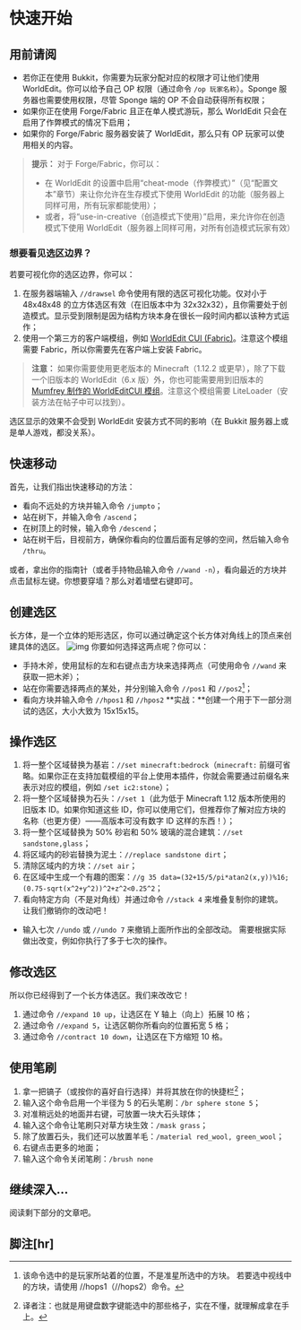 # 快速开始

## 用前请阅

* 若你正在使用 Bukkit，你需要为玩家分配对应的权限才可让他们使用 WorldEdit。你可以给予自己 OP 权限（通过命令 `/op 玩家名称`）。Sponge 服务器也需要使用权限，尽管 Sponge 端的 OP 不会自动获得所有权限；
* 如果你正在使用 Forge/Fabric 且正在单人模式游玩，那么 WorldEdit 只会在启用了作弊模式的情况下启用；
* 如果你的 Forge/Fabric 服务器安装了 WorldEdit，那么只有 OP 玩家可以使用相关的内容。

> **提示：**
> 对于 Forge/Fabric，你可以：
>
> * 在 WorldEdit 的设置中启用“cheat-mode（作弊模式）”（见“配置文本”章节）来让你允许在生存模式下使用 WorldEdit 的功能（服务器上同样可用，所有玩家都能使用）；
> * 或者，将“use-in-creative（创造模式下使用）”启用，来允许你在创造模式下使用 WorldEdit（服务器上同样可用，对所有创造模式玩家有效）

### 想要看见选区边界？

若要可视化你的选区边界，你可以：

1. 在服务器端输入 `//drawsel` 命令使用有限的选区可视化功能。仅对小于 48x48x48 的立方体选区有效（在旧版本中为 32x32x32），且你需要处于创造模式。显示受到限制是因为结构方块本身在很长一段时间内都以该种方式运作；
2. 使用一个第三方的客户端模组，例如 [WorldEdit CUI (Fabric)](https://www.curseforge.com/minecraft/mc-mods/worldeditcui-fabric)。注意这个模组需要 Fabric，所以你需要先在客户端上安装 Fabric。

> **注意：**
> 如果你需要使用更老版本的 Minecraft（1.12.2 或更早），除了下载一个旧版本的 WorldEdit（6.x 版）外，你也可能需要用到旧版本的 [Mumfrey 制作的 WorldEditCUI 模组](https://www.minecraftforum.net/forums/mapping-and-modding-java-edition/minecraft-mods/1292886-worldeditcui)。注意这个模组需要 LiteLoader（安装方法在帖子中可以找到）。

选区显示的效果不会受到 WorldEdit 安装方式不同的影响（在 Bukkit 服务器上或是单人游戏，都没关系）。

## 快速移动

首先，让我们指出快速移动的方法：

* 看向不远处的方块并输入命令 `/jumpto`；
* 站在树下，并输入命令 `/ascend`；
* 在树顶上的时候，输入命令 `/descend`；
* 站在树干后，目视前方，确保你看向的位置后面有足够的空间，然后输入命令 `/thru`。

或者，拿出你的指南针（或者手持物品输入命令 `//wand -n`），看向最近的方块并点击鼠标左键。你想要穿墙？那么对着墙壁右键即可。

## 创建选区

长方体，是一个立体的矩形选区，你可以通过确定这个长方体对角线上的顶点来创建具体的选区。
![img](https://worldedit.enginehub.org/en/latest/_images/cuboid.png)
你要如何选择这两点呢？你可以：

* 手持木斧，使用鼠标的左和右键点击方块来选择两点（可使用命令 `//wand` 来获取一把木斧）；
* 站在你需要选择两点的某处，并分别输入命令 `//pos1` 和 `//pos2`[^1]；
* 看向方块并输入命令 `//hpos1` 和 `//hpos2`
**实战：**创建一个用于下一部分测试的选区，大小大致为 15x15x15。

## 操作选区

1. 将一整个区域替换为基岩：`//set minecraft:bedrock`（`minecraft:` 前缀可省略。如果你正在支持加载模组的平台上使用本插件，你就会需要通过前缀名来表示对应的模组，例如 `/set ic2:stone`）；
2. 将一整个区域替换为石头：`//set 1`（此为低于 Minecraft 1.12 版本所使用的旧版本 ID。如果你知道这些 ID，你可以使用它们，但推荐你了解对应方块的名称（也更方便）——高版本可没有数字 ID 这样的东西！）；
3. 将一整个区域替换为 50% 砂岩和 50% 玻璃的混合建筑：`//set sandstone,glass`；
4. 将区域内的砂岩替换为泥土：`//replace sandstone dirt`；
5. 清除区域内的方块：`//set air`；
6. 在区域中生成一个有趣的图案：`//g 35 data=(32+15/5/pi*atan2(x,y))%16;(0.75-sqrt(x^2+y^2))^2+z^2<0.25^2`；
7. 看向特定方向（不是对角线）并通过命令 `//stack 4` 来堆叠复制你的建筑。
让我们撤销你的改动吧！

* 输入七次 `//undo` 或 `//undo 7` 来撤销上面所作出的全部改动。
需要根据实际做出改变，例如你执行了多于七次的操作。

## 修改选区

所以你已经得到了一个长方体选区。我们来改改它！

1. 通过命令 `//expand 10 up`，让选区在 Y 轴上（向上）拓展 10 格；
2. 通过命令 `//expand 5`，让选区朝你所看向的位置拓宽 5 格；
3. 通过命令 `//contract 10 down`，让选区在下方缩短 10 格。

## 使用笔刷

1. 拿一把镐子（或按你的喜好自行选择）并将其放在你的快捷栏[^2]；
2. 输入这个命令启用一个半径为 5 的石头笔刷：`/br sphere stone 5`；
3. 对准稍远处的地面并右键，可放置一块大石头球体；
4. 输入这个命令让笔刷只对草方块生效：`/mask grass`；
5. 除了放置石头，我们还可以放置羊毛：`/material red_wool, green_wool`；
6. 右键点击更多的地面；
7. 输入这个命令关闭笔刷：`/brush none`

## 继续深入...

阅读剩下部分的文章吧。

## 脚注[hr]
[^1]: 该命令选中的是玩家所站着的位置，不是准星所选中的方块。
若要选中视线中的方块，请使用 //hops1（//hops2）命令。

[^2]: 译者注：也就是用键盘数字键能选中的那些格子，实在不懂，就理解成拿在手上。
